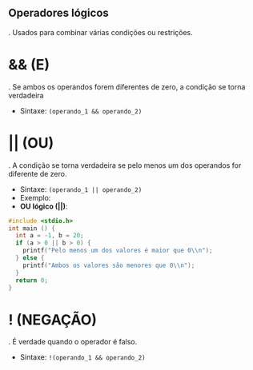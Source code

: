 ## Operadores lógicos
. Usados para combinar várias condições ou restrições.
# && (E)
. Se ambos os operandos forem diferentes de zero, a condição se torna verdadeira
- Sintaxe: `(operando_1 && operando_2)`
# || (OU)
. A condição se torna verdadeira se pelo menos um dos operandos for diferente de zero.
- Sintaxe: `(operando_1 || operando_2)`
- Exemplo: 
- **OU lógico (||)**:
```c
#include <stdio.h>
int main () {
  int a = -1, b = 20;
  if (a > 0 || b > 0) {
    printf("Pelo menos um dos valores é maior que 0\\n");
  } else {
    printf("Ambos os valores são menores que 0\\n");
  }
  return 0;
}
```
# ! (NEGAÇÃO)
. É verdade quando o operador é falso.
- Sintaxe: `!(operando_1 && operando_2)`
